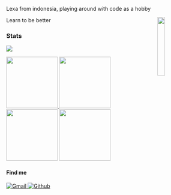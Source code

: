 Lexa from indonesia, playing around with code as a hobby

Learn to be better
<img src="https://camo.githubusercontent.com/e36c922281c41342e4d85900bc871f84bea61094f974b152cd06f67544897c83/68747470733a2f2f6d65646961302e67697068792e636f6d2f6d656469612f546b38306f54387672475a694838557131752f67697068792e676966" align="right" width="20%"/>





### Stats
![](https://komarev.com/ghpvc/?username=lexavey&color=dc143c&label=Profile+Hits)


<a href="https://github.com/lexavey">
  <img height="137px" src="https://github-readme-stats.vercel.app/api?username=lexavey&hide_title=true&hide_border=true&show_icons=true&include_all_commits=true&count_private=true&line_height=21&theme=dracula" />
  <img height="137px" src="https://github-readme-stats.vercel.app/api/top-langs/?username=lexavey&hide=html,java&hide_title=true&hide_border=true&layout=compact&langs_count=6&theme=dracula" />
</a>
<img height="137px" src="http://github-readme-streak-stats.herokuapp.com?user=lexavey&theme=dracula&hide_border=true"/>
<a href="https://stackoverflow.com/users/lexavey/lexa-vey">
  <img height="137px" src="https://github-readme-stats.vercel.app/api?username=lexavey&theme=dark&title_color=FF69B4&text_color=777&show_icons=true&icon_color=FF69B4&hide_border=true" />
</a>

#### Find me

<p>
  <a href="mailto:lexaveykov@gmail.com">
    <img alt="Gmail" src="https://img.shields.io/badge/Gmail-%23BB001B.svg?&style=for-the-badge&logo=Gmail&logoColor=white" />
  </a>
  <a href="https://github.com/lexavey">
    <img alt="Github" src="https://img.shields.io/badge/GitHub-%2312100E.svg?&style=for-the-badge&logo=Github&logoColor=white" />
  </a>
</p>
